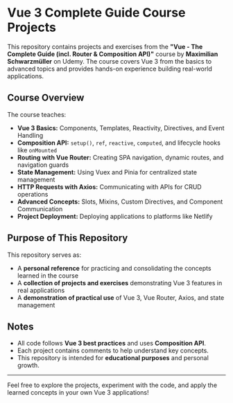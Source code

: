 # Vue 3 Complete Guide Course Projects

This repository contains projects and exercises from the **"Vue - The Complete Guide (incl. Router & Composition API)"** course by **Maximilian Schwarzmüller** on Udemy. The course covers Vue 3 from the basics to advanced topics and provides hands-on experience building real-world applications.

## Course Overview

The course teaches:

- **Vue 3 Basics:** Components, Templates, Reactivity, Directives, and Event Handling
- **Composition API:** `setup()`, `ref`, `reactive`, `computed`, and lifecycle hooks like `onMounted`
- **Routing with Vue Router:** Creating SPA navigation, dynamic routes, and navigation guards
- **State Management:** Using Vuex and Pinia for centralized state management
- **HTTP Requests with Axios:** Communicating with APIs for CRUD operations
- **Advanced Concepts:** Slots, Mixins, Custom Directives, and Component Communication
- **Project Deployment:** Deploying applications to platforms like Netlify

## Purpose of This Repository

This repository serves as:

- A **personal reference** for practicing and consolidating the concepts learned in the course
- A **collection of projects and exercises** demonstrating Vue 3 features in real applications
- A **demonstration of practical use** of Vue 3, Vue Router, Axios, and state management

## Notes

- All code follows **Vue 3 best practices** and uses **Composition API**.
- Each project contains comments to help understand key concepts.
- This repository is intended for **educational purposes** and personal growth.

---

Feel free to explore the projects, experiment with the code, and apply the learned concepts in your own Vue 3 applications!

<script src="https://unpkg.com/vue@3/dist/vue.global.js"></script>
